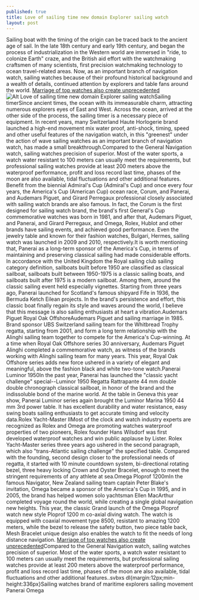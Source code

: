 ```yaml
---
published: true
title: Love of sailing time new domain Explorer sailing watch
layout: post
---
```

Sailing boat with the timing of the origin can be traced back to the ancient age of sail. In the late 18th century and early 19th century, and began the process of industrialization in the Western world are immersed in \"ride, to colonize Earth\" craze, and the British aid effort with the watchmaking craftsmen of many scientists, first precision watchmaking technology to ocean travel-related areas. Now, as an important branch of navigation watch, sailing watches because of their profound historical background and a wealth of details, continued attention by explorers and table fans around the world. [Marriage of top watches also create unprecedented](http://marcjacobs.bravesites.com/entries/general/marriage-of-top-watches-also-create-unprecedented-irene)![Alt Love of sailing time new domain Explorer sailing watch](https://c1.staticflickr.com/1/492/31438277952_de94447ef6_b.jpg)Sailing timerSince ancient times, the ocean with its immeasurable charm, attracting numerous explorers eyes of East and West. Across the ocean, arrived at the other side of the process, the sailing timer is a necessary piece of equipment. In recent years, many Switzerland Haute Horlogerie brand launched a high-end movement mix water proof, anti-shock, timing, speed and other useful features of the navigation watch, in this \"greenest\" under the action of wave sailing watches as an important branch of navigation watch, has made a small breakthrough.Compared to the General Navigation watch, sailing watches precision of superior. Most of the water sports, a watch water resistant to 100 meters can usually meet the requirements, but professional sailing watches provide at least 200 meters above the waterproof performance, profit and loss record last time, phases of the moon are also available, tidal fluctuations and other additional features. Benefit from the biennial Admiral\'s Cup (Admiral\'s Cup) and once every four years, the America\'s Cup (American Cup) ocean race, Corum, and Panerai, and Audemars Piguet, and Girard Perregaux professional closely associated with sailing watch brands are also famous. In fact, the Corum is the first designed for sailing watch brand, the brand\'s first General\'s Cup commemorative watches was born in 1981, and after that, Audemars Piguet, and Panerai, and Girard Perregaux, and Omega, Rolex, Hublot and other brands have sailing events, and achieved good performance. Even the jewelry table and known for their fashion watches, Bulgari, Hermes, sailing watch was launched in 2009 and 2010, respectively.It is worth mentioning that, Panerai as a long-term sponsor of the America\'s Cup, in terms of maintaining and preserving classical sailing had made considerable efforts. In accordance with the United Kingdom the Royal sailing club sailing category definition, sailboats built before 1950 are classified as classical sailboat, sailboats built between 1950-1975 is a classic sailing boats, and sailboats built after 1975 is a modern sailboat. Among them, around the classic sailing event held especially vignettes. Starting from three years ago, Panerai launched for Scotland\'s famous shipyard Fife in 1936, the Bermuda Ketch Eilean projects. In the brand\'s persistence and effort, this classic boat finally regain its style and waves around the world, I believe that this message is also sailing enthusiasts at heart a vibration.Audemars Piguet Royal Oak OffshoreAudemars Piguet and sailing marriage in 1985. Brand sponsor UBS Switzerland sailing team for the Whitbread Trophy regatta, starting from 2001, and form a long term relationship with the Alinghi sailing team together to compete for the America\'s Cup-winning. At a time when Royal Oak Offshore series 30 anniversary, Audemars Piguet Alinghi completed a commemorative watch, as witness of the brands working with Alinghi sailing team for many years. This year, Royal Oak Offshore series adds new force ushered in a variety of elegant and meaningful, above the fashion black and white two-tone watch.Panerai Luminor 1950In the past year, Panerai has launched the \"classic yacht challenge\" special--Luminor 1950 Regatta Rattrapante 44 mm double double chronograph classical sailboat, in honor of the brand and the indissoluble bond of the marine world. At the table in Geneva this year show, Panerai Luminor series again brought the Luminor Marina 1950 44 mm 3rd power table. It has excellent durability and water resistance, easy swing boats sailing enthusiasts to get accurate timing and velocity data.Rolex Yacht-Master IIMost of the clock and watch industry experts are recognized as Rolex and Omega are promoting watches waterproof properties of two pioneers, Rolex founder Hans Wilsdorf was first developed waterproof watches and win public applause by Lister. Rolex Yacht-Master series three years ago ushered in the second paragraph, which also \"trans-Atlantic sailing challenge\" the specified table. Compared with the founding, second design closer to the professional needs of regatta, it started with 10 minute countdown system, bi-directional rotating bezel, three heavy locking Crown and Oyster Bracelet, enough to meet the stringent requirements of any athlete at sea.Omega Ploprof 1200mIn the famous Navigator, New Zealand sailing team captain Peter Blake\'s invitation, Omega became a sponsor of the America\'s Cup in 1995, and in 2005, the brand has helped women solo yachtsman Ellen MacArthur completed voyage round the world, while creating a single global navigation new heights. This year, the classic Grand launch of the Omega Ploprof watch new style Ploprof 1200 m co-axial diving watch. The watch is equipped with coaxial movement type 8500, resistant to amazing 1200 meters, while the bezel to release the safety button, two piece table back, Mesh Bracelet unique design also enables the watch to fit the needs of long distance navigation. [Marriage of top watches also create unprecedented](http://marcjacobs.bravesites.com/entries/general/marriage-of-top-watches-also-create-unprecedented-irene)Compared to the General Navigation watch, sailing watches precision of superior. Most of the water sports, a watch water resistant to 100 meters can usually meet the requirements, but professional sailing watches provide at least 200 meters above the waterproof performance, profit and loss record last time, phases of the moon are also available, tidal fluctuations and other additional features..svbxs dl{margin:12px;min-height:336px}Sailing watches brand of maritime explorers sailing movement Panerai Omega